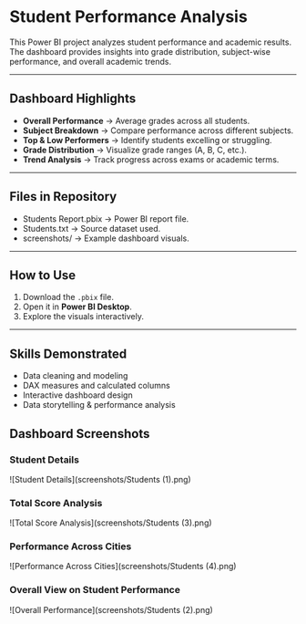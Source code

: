# Student Performance Analysis

This Power BI project analyzes student performance and academic results.  
The dashboard provides insights into grade distribution, subject-wise performance, and overall academic trends.

---

## Dashboard Highlights
- **Overall Performance** → Average grades across all students.
- **Subject Breakdown** → Compare performance across different subjects.
- **Top & Low Performers** → Identify students excelling or struggling.
- **Grade Distribution** → Visualize grade ranges (A, B, C, etc.).
- **Trend Analysis** → Track progress across exams or academic terms.

---

## Files in Repository
- Students Report.pbix → Power BI report file.
- Students.txt → Source dataset used.
- screenshots/ → Example dashboard visuals.

---

## How to Use
1. Download the `.pbix` file.  
2. Open it in **Power BI Desktop**.  
3. Explore the visuals interactively.  

---

## Skills Demonstrated
- Data cleaning and modeling  
- DAX measures and calculated columns  
- Interactive dashboard design  
- Data storytelling & performance analysis  

## Dashboard Screenshots

### Student Details
![Student Details](screenshots/Students (1).png)

### Total Score Analysis
![Total Score Analysis](screenshots/Students (3).png)

### Performance Across Cities
![Performance Across Cities](screenshots/Students (4).png)

### Overall View on Student Performance
![Overall Performance](screenshots/Students (2).png)









